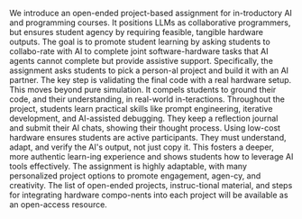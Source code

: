 We introduce an open-ended project-based assignment for in-troductory AI and programming courses. It positions LLMs as collaborative programmers, but ensures student agency by requiring feasible, tangible hardware outputs. The goal is to promote student learning by asking students to collabo-rate with AI to complete joint software-hardware tasks that AI agents cannot complete but provide assistive support. Specifically, the assignment asks students to pick a person-al project and build it with an AI partner. The key step is validating the final code with a real hardware setup. This moves beyond pure simulation. It compels students to ground their code, and their understanding, in real-world in-teractions. Throughout the project, students learn practical skills like prompt engineering, iterative development, and AI-assisted debugging. They keep a reflection journal and submit their AI chats, showing their thought process. Using low-cost hardware ensures students are active participants. They must understand, adapt, and verify the AI's output, not just copy it. This fosters a deeper, more authentic learn-ing experience and shows students how to leverage AI tools effectively. The assignment is highly adaptable, with many personalized project options to promote engagement, agen-cy, and creativity. The list of open-ended projects, instruc-tional material, and steps for integrating hardware compo-nents into each project will be available as an open-access resource.